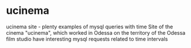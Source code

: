 # ucinema
ucinema site - plenty examples of mysql queries with time
Site of the cinema "ucinema", which worked in Odessa on the territory of the Odessa film studio
have interesting mysql requests related to time intervals
